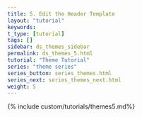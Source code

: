 ```yaml
---
title: 5. Edit the Header Template
layout: "tutorial"
keywords:
t_type: [tutorial]
tags: []
sidebar: ds_themes_sidebar
permalink: ds_themes_5.html
tutorial: "Theme Tutorial"
series: "theme series"
series_button: series_themes.html
series_next: series_themes_next.html
weight: 5
---
```

{% include custom/tutorials/themes5.md%}
